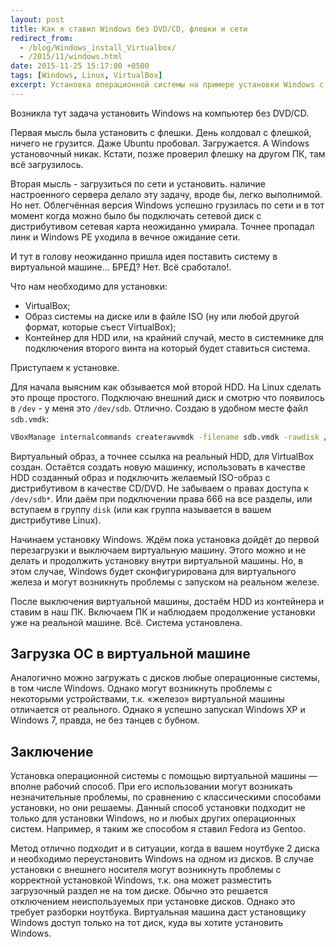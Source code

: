 ```yaml
---
layout: post
title: Как я ставил Windows без DVD/CD, флешки и сети
redirect_from:
  - /blog/Windows_install_Virtualbox/
  - /2015/11/windows.html
date: 2015-11-25 15:17:00 +0500
tags: [Windows, Linux, VirtualBox]
excerpt: Установка операционной системы на примере установки Windows с использованием работающей ОС с установленным VirtualBox
---
```

Возникла тут задача установить Windows на компьютер без DVD/CD.

Первая мысль была установить с флешки. День колдовал с флешкой, ничего не грузится. Даже Ubuntu пробовал. Загружается. А Windows установочный никак. Кстати, позже проверил флешку на другом ПК, там всё загрузилось.

Вторая мысль - загрузиться по сети и установить. наличие настроенного сервера делало эту задачу, вроде бы, легко выполнимой. Но нет. Облегчённая версия Windows успешно грузилась по сети и в тот момент когда можно было бы подключать сетевой диск с дистрибутивом сетевая карта неожиданно умирала. Точнее пропадал линк и Windows PE уходила в вечное ожидание сети.

И тут в голову неожиданно пришла идея поставить систему в виртуальной машине... БРЕД? Нет. Всё сработало!.

Что нам необходимо для установки:

* VirtualBox;
* Образ системы на диске или в файле ISO (ну или любой другой формат, которые съест VirtualBox);
* Контейнер для HDD или, на крайний случай, место в системнике для подключения второго винта на который будет ставиться система.

Приступаем к установке.

Для начала выясним как обзывается мой второй HDD. На Linux сделать это проще простого. Подключаю внешний диск и смотрю что появилось в `/dev` - у меня это `/dev/sdb`. Отлично. Создаю в удобном месте файл `sdb.vmdk`:

```bash
VBoxManage internalcommands createrawvmdk -filename sdb.vmdk -rawdisk /dev/sdb
```

Виртуальный образ, а точнее ссылка на реальный HDD, для VirtualBox создан. Остаётся создать новую машинку, использовать в качестве HDD созданный образ и подключить желаемый ISO-образ с дистрибутивом в качестве CD/DVD. Не забываем о правах доступа к `/dev/sdb*`. Или даём при подключении права 666 на все разделы, или вступаем в группу `disk` (или как группа называется в вашем дистрибутиве Linux).

Начинаем установку Windows. Ждём пока установка дойдёт до первой перезагрузки и выключаем виртуальную машину. Этого можно и не делать и продолжить установку внутри виртуальной машины. Но, в этом случае, Windows будет сконфигурирована для виртуального железа и могут возникнуть проблемы с запуском на реальном железе.

После выключения виртуальной машины, достаём HDD из контейнера и ставим в наш ПК. Включаем ПК и наблюдаем продолжение установки уже на реальной машине. Всё. Система установлена.

## Загрузка ОС в виртуальной машине

Аналогично можно загружать с дисков любые операционные системы, в том числе Windows. Однако могут возникнуть проблемы с некоторыми устройствами, т.к. «железо» виртуальной машины отличается от реального. Однако я успешно запускал Windows XP и Windows 7, правда, не без танцев с бубном.

## Заключение

Установка операционной системы с помощью виртуальной машины — вполне рабочий способ. При его использовании могут возникать незначительные проблемы, по сравнению с классическими способами установки, но они решаемы. Данный способ установки подходит не только для установки Windows, но и любых других операционных систем. Например, я таким же способом я ставил Fedora из Gentoo.

Метод отлично подходит и в ситуации, когда в вашем ноутбуке 2 диска и необходимо переустановить Windows на одном из дисков. В случае установки с внешнего носителя могут возникнуть проблемы с корректной установкой Windows, т.к. она может разместить загрузочный раздел не на том диске. Обычно это решается отключением неиспользуемых при установке дисков. Однако это требует разборки ноутбука. Виртуальная машина даст установщику Windows доступ только на тот диск, куда вы хотите установить Windows.
